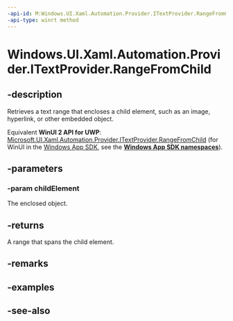 ```yaml
---
-api-id: M:Windows.UI.Xaml.Automation.Provider.ITextProvider.RangeFromChild(Windows.UI.Xaml.Automation.Provider.IRawElementProviderSimple)
-api-type: winrt method
---
```


<!-- Method syntax
public Windows.UI.Xaml.Automation.Provider.ITextRangeProvider RangeFromChild(Windows.UI.Xaml.Automation.Provider.IRawElementProviderSimple childElement)
-->

# Windows.UI.Xaml.Automation.Provider.ITextProvider.RangeFromChild

## -description
Retrieves a text range that encloses a child element, such as an image, hyperlink, or other embedded object.

Equivalent **WinUI 2 API for UWP**: [Microsoft.UI.Xaml.Automation.Provider.ITextProvider.RangeFromChild](/windows/winui/api/microsoft.ui.xaml.automation.provider.itextprovider.rangefromchild) (for WinUI in the [Windows App SDK](/windows/apps/windows-app-sdk/), see the **[Windows App SDK namespaces](/windows/windows-app-sdk/api/winrt/)**).

## -parameters
### -param childElement
The enclosed object.

## -returns
A range that spans the child element.

## -remarks

## -examples

## -see-also
